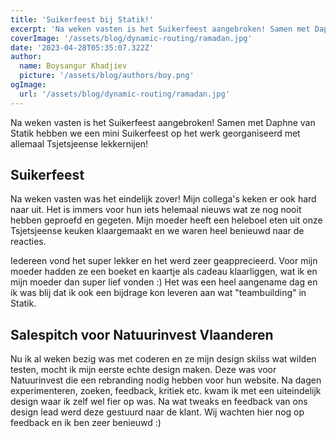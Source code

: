 ```yaml
---
title: 'Suikerfeest bij Statik!'
excerpt: 'Na weken vasten is het Suikerfeest aangebroken! Samen met Daphne van Statik hebben we een mini Suikerfeest op het werk georganiseerd met allemaal Tsjetsjeense lekkernijen!'
coverImage: '/assets/blog/dynamic-routing/ramadan.jpg'
date: '2023-04-28T05:35:07.322Z'
author:
  name: Boysangur Khadjiev
  picture: '/assets/blog/authors/boy.png'
ogImage:
  url: '/assets/blog/dynamic-routing/ramadan.jpg'
---
```


Na weken vasten is het Suikerfeest aangebroken! Samen met Daphne van Statik hebben we een mini Suikerfeest op het werk georganiseerd met allemaal Tsjetsjeense lekkernijen!

## Suikerfeest

Na weken vasten was het eindelijk zover! Mijn collega's keken er ook hard naar uit. Het is immers voor hun iets helemaal nieuws wat ze nog nooit hebben geproefd en gegeten. Mijn moeder heeft een heleboel eten uit onze Tsjetsjeense keuken klaargemaakt en we waren heel benieuwd naar de reacties.

Iedereen vond het super lekker en het werd zeer geapprecieerd. Voor mijn moeder hadden ze een boeket en kaartje als cadeau klaarliggen, wat ik en mijn moeder dan super lief vonden :) Het was een heel aangename dag en ik was blij dat ik ook een bijdrage kon leveren aan wat "teambuilding" in Statik.

## Salespitch voor Natuurinvest Vlaanderen

Nu ik al weken bezig was met coderen en ze mijn design skilss wat wilden testen, mocht ik mijn eerste echte design maken. Deze was voor Natuurinvest die een rebranding nodig hebben voor hun website. Na dagen experimenteren, zoeken, feedback, kritiek etc. kwam ik met een uiteindelijk design waar ik zelf wel fier op was. Na wat tweaks en feedback van ons design lead werd deze gestuurd naar de klant. Wij wachten hier nog op feedback en ik ben zeer benieuwd :)


